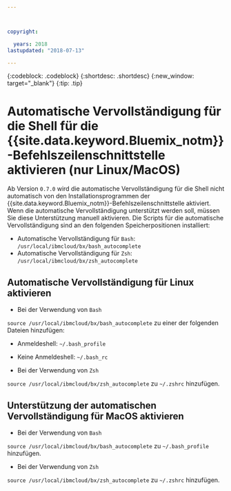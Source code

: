 ```yaml
---



copyright:

  years: 2018
lastupdated: "2018-07-13"

---
```


{:codeblock: .codeblock} 
{:shortdesc: .shortdesc}
{:new_window: target="_blank"}
{:tip: .tip}

# Automatische Vervollständigung für die Shell für die {{site.data.keyword.Bluemix_notm}}-Befehlszeilenschnittstelle aktivieren (nur Linux/MacOS)

Ab Version `0.7.0` wird die automatische Vervollständigung für die Shell nicht automatisch von den Installationsprogrammen der {{site.data.keyword.Bluemix_notm}}-Befehlszeilenschnittstelle aktiviert. Wenn die automatische Vervollständigung unterstützt werden soll, müssen Sie diese Unterstützung manuell aktivieren. Die Scripts für die automatische Vervollständigung sind an den folgenden Speicherpositionen installiert:

* Automatische Vervollständigung für `Bash`: `/usr/local/ibmcloud/bx/bash_autocomplete`
* Automatische Vervollständigung für `Zsh`: `/usr/local/ibmcloud/bx/zsh_autocomplete`

## Automatische Vervollständigung für Linux aktivieren

* Bei der Verwendung von `Bash` 

`source /usr/local/ibmcloud/bx/bash_autocomplete` zu einer der folgenden Dateien hinzufügen:

  * Anmeldeshell: `~/.bash_profile`
  * Keine Anmeldeshell: `~/.bash_rc`
  
* Bei der Verwendung von `Zsh` 

`source /usr/local/ibmcloud/bx/zsh_autocomplete` zu `~/.zshrc` hinzufügen.

## Unterstützung der automatischen Vervollständigung für MacOS aktivieren

* Bei der Verwendung von `Bash` 

`source /usr/local/ibmcloud/bx/bash_autocomplete` zu `~/.bash_profile` hinzufügen.
* Bei der Verwendung von `Zsh` 

`source /usr/local/ibmcloud/bx/zsh_autocomplete` zu `~/.zshrc` hinzufügen.
